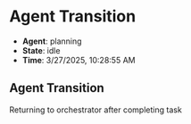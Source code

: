# Agent Transition

- **Agent**: planning
- **State**: idle
- **Time**: 3/27/2025, 10:28:55 AM

## Agent Transition

Returning to orchestrator after completing task

